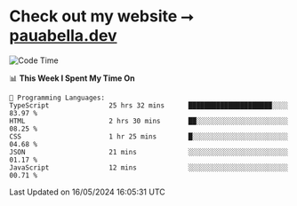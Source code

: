 # Check out my website ⭢ [pauabella.dev](https://pauabella.dev)

<!--START_SECTION:waka-->
![Code Time](http://img.shields.io/badge/Code%20Time-3%2C344%20hrs%2035%20mins-blue)

📊 **This Week I Spent My Time On** 

```text
💬 Programming Languages: 
TypeScript               25 hrs 32 mins      █████████████████████░░░░   83.97 % 
HTML                     2 hrs 30 mins       ██░░░░░░░░░░░░░░░░░░░░░░░   08.25 % 
CSS                      1 hr 25 mins        █░░░░░░░░░░░░░░░░░░░░░░░░   04.68 % 
JSON                     21 mins             ░░░░░░░░░░░░░░░░░░░░░░░░░   01.17 % 
JavaScript               12 mins             ░░░░░░░░░░░░░░░░░░░░░░░░░   00.71 % 
```


 Last Updated on 16/05/2024 16:05:31 UTC
<!--END_SECTION:waka-->
